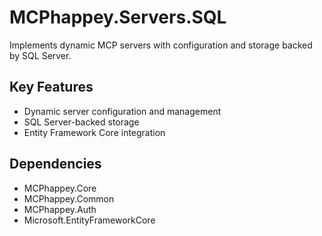 # MCPhappey.Servers.SQL

Implements dynamic MCP servers with configuration and storage backed by SQL Server.

## Key Features
- Dynamic server configuration and management
- SQL Server-backed storage
- Entity Framework Core integration

## Dependencies
- MCPhappey.Core
- MCPhappey.Common
- MCPhappey.Auth
- Microsoft.EntityFrameworkCore
